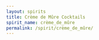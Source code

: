```yaml
---
layout: spirits
title: Crème de Mûre Cocktails
spirit_name: crème_de_mûre
permalink: /spirit/crème_de_mûre/
---
```

